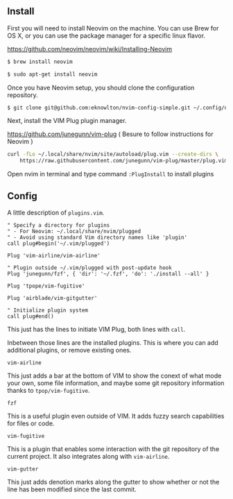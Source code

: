 ## Install

First you will need to install Neovim on the machine. You can use Brew for OS X, or you can use the package manager for a specific linux flavor.

https://github.com/neovim/neovim/wiki/Installing-Neovim

```sh
$ brew install neovim
```

```sh
$ sudo apt-get install neovim
```

Once you have Neovim setup, you should clone the configuration repository.

```sh
$ git clone git@github.com:eknowlton/nvim-config-simple.git ~/.config/nvim
```

Next, install the VIM Plug plugin manager.

https://github.com/junegunn/vim-plug ( Besure to follow instructions for Neovim )

```sh
curl -fLo ~/.local/share/nvim/site/autoload/plug.vim --create-dirs \
    https://raw.githubusercontent.com/junegunn/vim-plug/master/plug.vim
```
Open nvim in terminal and type command `:PlugInstall` to install plugins


## Config

A little description of `plugins.vim`.

```vim
" Specify a directory for plugins
" - For Neovim: ~/.local/share/nvim/plugged
" - Avoid using standard Vim directory names like 'plugin'
call plug#begin('~/.vim/plugged')

Plug 'vim-airline/vim-airline'

" Plugin outside ~/.vim/plugged with post-update hook
Plug 'junegunn/fzf', { 'dir': '~/.fzf', 'do': './install --all' }

Plug 'tpope/vim-fugitive'

Plug 'airblade/vim-gitgutter'

" Initialize plugin system
call plug#end()
```

This just has the lines to initiate VIM Plug, both lines with `call`.

Inbetween those lines are the installed plugins. This is where you can add additional plugins, or remove existing ones.

`vim-airline`

This just adds a bar at the bottom of VIM to show the conext of what mode your own, some file information, and maybe some git repository information thanks to `tpop/vim-fugitive`.

`fzf`

This is a useful plugin even outside of VIM. It adds fuzzy search capabilities for files or code.

`vim-fugitive`

This is a plugin that enables some interaction with the git repository of the current project. It also integrates along with `vim-airline`.

`vim-gutter`

This just adds denotion marks along the gutter to show whether or not the line has been modified since the last commit.


